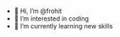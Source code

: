 - 👋 Hi, I’m @frohit
- 👀 I’m interested in coding
- 🌱 I’m currently learning new skills

<!---
frohit/frohit is a ✨ special ✨ repository because its `README.md` (this file) appears on your GitHub profile.
You can click the Preview link to take a look at your changes.
--->
